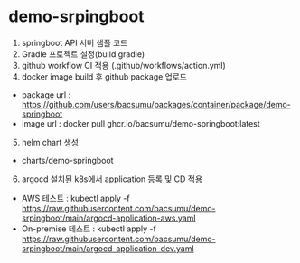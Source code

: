 # demo-srpingboot

1. springboot API 서버 샘플 코드
2. Gradle 프로젝트 설정(build.gradle)
3. github workflow CI 적용 (.github/workflows/action.yml)
4. docker image build 후 github package 업로드
 - package url : https://github.com/users/bacsumu/packages/container/package/demo-springboot
 - image url : docker pull ghcr.io/bacsumu/demo-springboot:latest
5. helm chart 생성
 - charts/demo-springboot
6. argocd 설치된 k8s에서 application 등록 및 CD 적용
 - AWS 테스트 : kubectl apply -f https://raw.githubusercontent.com/bacsumu/demo-srpingboot/main/argocd-application-aws.yaml
 - On-premise 테스트 : kubectl apply -f https://raw.githubusercontent.com/bacsumu/demo-srpingboot/main/argocd-application-dev.yaml
